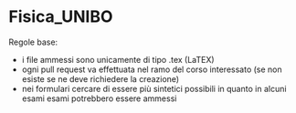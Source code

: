 # Fisica_UNIBO
Regole base:
* i file ammessi sono unicamente di tipo .tex (LaTEX)
* ogni pull request va effettuata nel ramo del corso interessato (se non esiste se ne deve richiedere la creazione)
* nei formulari cercare di essere più sintetici possibili in quanto in alcuni esami esami potrebbero essere ammessi
